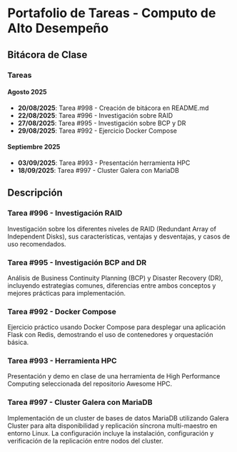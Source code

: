 # Portafolio de Tareas - Computo de Alto Desempeño

## Bitácora de Clase

### Tareas

#### Agosto 2025
- **20/08/2025**: Tarea #998 - Creación de bitácora en README.md 
- **22/08/2025**: Tarea #996 - Investigación sobre RAID 
- **27/08/2025**: Tarea #995 - Investigación sobre BCP y DR  
- **29/08/2025**: Tarea #992 - Ejercicio Docker Compose

#### Septiembre 2025
- **03/09/2025**: Tarea #993 - Presentación herramienta HPC
- **18/09/2025**: Tarea #997 - Cluster Galera con MariaDB

## Descripción

### Tarea #996 - Investigación RAID
Investigación sobre los diferentes niveles de RAID (Redundant Array of Independent Disks), sus características, ventajas y desventajas, y casos de uso recomendados.

### Tarea #995 - Investigación BCP and DR
Análisis de Business Continuity Planning (BCP) y Disaster Recovery (DR), incluyendo estrategias comunes, diferencias entre ambos conceptos y mejores prácticas para implementación.

### Tarea #992 - Docker Compose
Ejercicio práctico usando Docker Compose para desplegar una aplicación Flask con Redis, demostrando el uso de contenedores y orquestación básica.

### Tarea #993 - Herramienta HPC
Presentación y demo en clase de una herramienta de High Performance Computing seleccionada del repositorio Awesome HPC.

### Tarea #997 - Cluster Galera con MariaDB
Implementación de un cluster de bases de datos MariaDB utilizando Galera Cluster para alta disponibilidad y replicación síncrona multi-maestro en entorno Linux. La configuración incluye la instalación, configuración y verificación de la replicación entre nodos del cluster.
